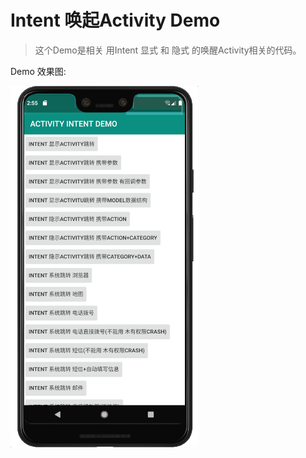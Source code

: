 # Intent 唤起Activity Demo

> 这个Demo是相关 用Intent 显式 和 隐式 的唤醒Activity相关的代码。

Demo 效果图:

<img src="https://raw.githubusercontent.com/zColdWater/Resources/master/Images/Android-Intent.png"  width="300" />

